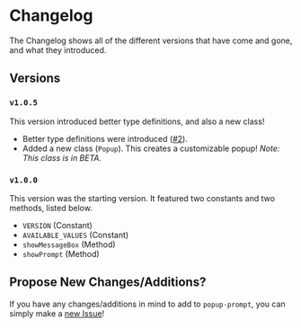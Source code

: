 # Changelog

The Changelog shows all of the different versions that have come and gone, and what they introduced.

## Versions

### `v1.0.5`

This version introduced better type definitions, and also a new class!

-   Better type definitions were introduced ([#2](https://github.com/arnavthorat78/Popup-Prompt/issues/2)).
-   Added a new class (`Popup`). This creates a customizable popup! _Note: This class is in BETA._

### `v1.0.0`

This version was the starting version. It featured two constants and two methods, listed below.

-   `VERSION` (Constant)
-   `AVAILABLE_VALUES` (Constant)
-   `showMessageBox` (Method)
-   `showPrompt` (Method)

## Propose New Changes/Additions?

If you have any changes/additions in mind to add to `popup-prompt`, you can simply make a [new Issue](https://github.com/arnavthorat78/Popup-Prompt/issues)!
